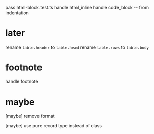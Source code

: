 pass html-block.test.ts
handle html_inline
handle code_block -- from indentation

# later

rename `table.header` to `table.head`
rename `table.rows` to `table.body`

# footnote

handle footnote

# maybe

[maybe] remove format

[maybe] use pure record type instead of class
